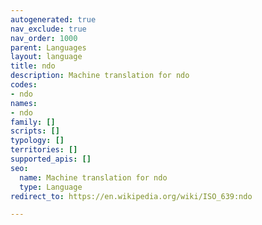 ```yaml
---
autogenerated: true
nav_exclude: true
nav_order: 1000
parent: Languages
layout: language
title: ndo
description: Machine translation for ndo
codes:
- ndo
names:
- ndo
family: []
scripts: []
typology: []
territories: []
supported_apis: []
seo:
  name: Machine translation for ndo
  type: Language
redirect_to: https://en.wikipedia.org/wiki/ISO_639:ndo

---
```


